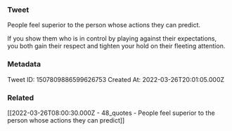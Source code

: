 ### Tweet
People feel superior to the person whose actions they can predict.

If you show them who is in control by playing against their expectations, you both gain their respect and tighten your hold on their fleeting attention.

### Metadata
Tweet ID: 1507809886599626753
Created At: 2022-03-26T20:01:05.000Z

### Related
[[2022-03-26T08:00:30.000Z - 48_quotes - People feel superior to the person whose actions they can predict]]

